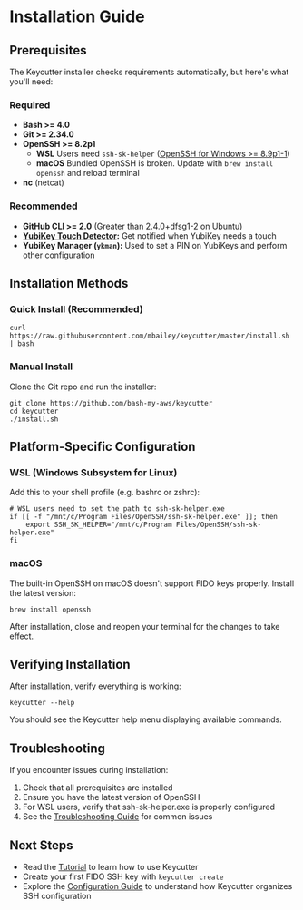 # Installation Guide

## Prerequisites

The Keycutter installer checks requirements automatically, but here's what you'll need:

### Required

- **Bash >= 4.0**
- **Git >= 2.34.0**
- **OpenSSH >= 8.2p1**
  - **WSL** Users need `ssh-sk-helper` ([OpenSSH for Windows >= 8.9p1-1](https://github.com/PowerShell/Win32-OpenSSH/releases))
  - **macOS** Bundled OpenSSH is broken. Update with `brew install openssh` and reload terminal
- **nc** (netcat)

### Recommended

- **GitHub CLI >= 2.0** (Greater than 2.4.0+dfsg1-2 on Ubuntu)
- **[YubiKey Touch Detector](https://github.com/maximbaz/yubikey-touch-detector):** Get notified when YubiKey needs a touch
- **YubiKey Manager (`ykman`):** Used to set a PIN on YubiKeys and perform other configuration

## Installation Methods

### Quick Install (Recommended)

```shell
curl https://raw.githubusercontent.com/mbailey/keycutter/master/install.sh | bash
```

### Manual Install

Clone the Git repo and run the installer:

```shell
git clone https://github.com/bash-my-aws/keycutter
cd keycutter
./install.sh
```

## Platform-Specific Configuration

### WSL (Windows Subsystem for Linux)

Add this to your shell profile (e.g. bashrc or zshrc):

```shell
# WSL users need to set the path to ssh-sk-helper.exe
if [[ -f "/mnt/c/Program Files/OpenSSH/ssh-sk-helper.exe" ]]; then
    export SSH_SK_HELPER="/mnt/c/Program Files/OpenSSH/ssh-sk-helper.exe"
fi
```

### macOS

The built-in OpenSSH on macOS doesn't support FIDO keys properly. Install the latest version:

```shell
brew install openssh
```

After installation, close and reopen your terminal for the changes to take effect.

## Verifying Installation

After installation, verify everything is working:

```shell
keycutter --help
```

You should see the Keycutter help menu displaying available commands.

## Troubleshooting

If you encounter issues during installation:

1. Check that all prerequisites are installed
2. Ensure you have the latest version of OpenSSH
3. For WSL users, verify that ssh-sk-helper.exe is properly configured
4. See the [Troubleshooting Guide](troubleshooting.md) for common issues

## Next Steps

- Read the [Tutorial](tutorial.md) to learn how to use Keycutter
- Create your first FIDO SSH key with `keycutter create`
- Explore the [Configuration Guide](config/README.md) to understand how Keycutter organizes SSH configuration